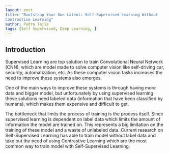 ```yaml
---
layout: post
title: "Bootstrap Your Own Latent: Self-Supervised Learning Without 
Contrastive Learning"
author: Pedro Tajia
tags: [Self Supervised, Deep Learning, ]
---
```

## Introduction
Supervised Learning are top solution to train Convolutional Neural Network (CNN), which are model made to solve computer vision like self-driving car, security, automatization, etc. As these computer vision tasks increases the need to improve these systems also emerges.

One of the main ways to improve these systems is through having more data and bigger model, but unfortunately by using supervised learning these solutions need labeled data (information that have been classified by humans), which makes them expensive and difficult to get.

The bottleneck that limits the process of training is the process itself. Since supervised learning is dependent on label data which limits the amount of information the model are trained on. This represents a big limitation on the training of these model and a waste of unlabeled data. Current research on Self-Supervised Learning has able to train model without label data and take out the need of using Contrastive Learning which are the most common way to train model with Self-Supervised Learning. 


